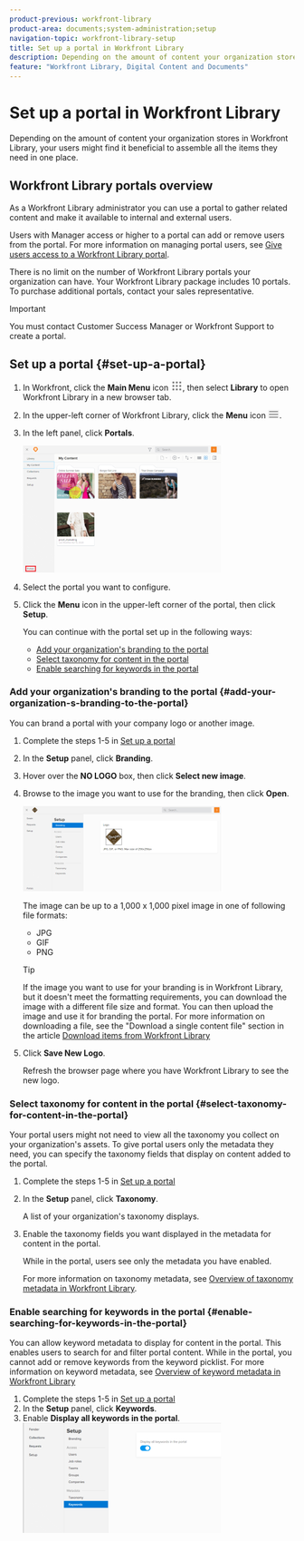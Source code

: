 ```yaml
---
product-previous: workfront-library
product-area: documents;system-administration;setup
navigation-topic: workfront-library-setup
title: Set up a portal in Workfront Library
description: Depending on the amount of content your organization stores in Workfront Library, your users might find it beneficial to assemble all the items they need in one place.
feature: "Workfront Library, Digital Content and Documents"
---
```


# Set up a portal in Workfront Library

Depending on the amount of content your organization stores in Workfront Library, your users might find it beneficial to assemble all the items they need in one place.

## Workfront Library portals overview

As a Workfront Library administrator you can use a portal to gather related content and make it available to internal and external users.

Users with Manager access or higher to a portal can add or remove users from the portal. For more information on managing portal users, see [Give users access to a Workfront Library portal](../../../workfront-library/administration-and-setup/user-access/give-users-access-portal.md).

There is no limit on the number of Workfront Library portals your organization can have. Your Workfront Library package includes 10 portals. To purchase additional portals, contact your sales representative.

>[!IMPORTANT]
>
>You must contact Customer Success Manager or Workfront Support to create a portal.

## Set up a portal {#set-up-a-portal}

1. In Workfront, click the **Main Menu** icon ![](assets/main-menu-icon.png), then select **Library** to open Workfront Library in a new browser tab.
1. In the upper-left corner of Workfront Library, click the **Menu** icon ![](assets/library-menu-icon.png).
1. In the left panel, click **Portals**.

   ![](assets/portals-red-square-350x224.png)

1. Select the portal you want to configure.
1. Click the **Menu** icon in the upper-left corner of the portal, then click **Setup**.

   You can continue with the portal set up in the following ways:

   * [Add your organization's branding to the portal](#add-your-organization-s-branding-to-the-portal) 
   * [Select taxonomy for content in the portal](#select-taxonomy-for-content-in-the-portal) 
   * [Enable searching for keywords in the portal](#enable-searching-for-keywords-in-the-portal)

### Add your organization's branding to the portal {#add-your-organization-s-branding-to-the-portal}

You can brand a portal with your company logo or another image.

1. Complete the steps 1-5 in [Set up a portal](#set-up-a-portal)
1. In the **Setup** panel, click **Branding**.

1. Hover over the **NO LOGO** box, then click **Select new image**.
1. Browse to the image you want to use for the branding, then click **Open**.

   ![](assets/brandingimageupld-350x150.png)

   The image can be up to a 1,000 x 1,000 pixel image in one of following file formats:

   * JPG
   * GIF
   * PNG

   >[!TIP]
   >
   >If the image you want to use for your branding is in Workfront Library, but it doesn't meet the formatting requirements, you can download the image with a different file size and format. You can then upload the image and use it for branding the portal. For more information on downloading a file, see the "Download a single content file" section in the article [Download items from Workfront Library](../../../workfront-library/content-management/basics/download-content-from-library.md)

1. Click **Save New Logo**.

   Refresh the browser page where you have Workfront Library to see the new logo.

### Select taxonomy for content in the portal {#select-taxonomy-for-content-in-the-portal}

Your portal users might not need to view all the taxonomy you collect on your organization's assets. To give portal users only the metadata they need, you can specify the taxonomy fields that display on content added to the portal.

1. Complete the steps 1-5 in [Set up a portal](#set-up-a-portal)
1. In the **Setup** panel, click **Taxonomy**.

   A list of your organization's taxonomy displays.

1. Enable the taxonomy fields you want displayed in the metadata for content in the portal.

   While in the portal, users see only the metadata you have enabled.

   For more information on taxonomy metadata, see [Overview of taxonomy metadata in Workfront Library](../../../workfront-library/administration-and-setup/metadata/taxonomy-metadata-overview.md).

### Enable searching for keywords in the portal {#enable-searching-for-keywords-in-the-portal}

You can allow keyword metadata to display for content in the portal. This enables users to search for and filter portal content. While in the portal, you cannot add or remove keywords from the keyword picklist. For more information on keyword metadata, see [Overview of keyword metadata in Workfront Library](../../../workfront-library/administration-and-setup/metadata/keyword-metadata-overview.md)

1. Complete the steps 1-5 in [Set up a portal](#set-up-a-portal)
1. In the **Setup** panel, click **Keywords**.
1. Enable **Display all keywords in the portal**.  
   ![](assets/portals-keywords-350x194.png)
